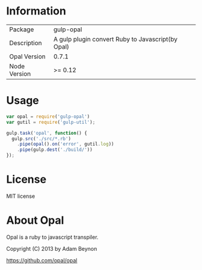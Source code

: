 # Information

<table>
<tr>
  <td>Package</td>
  <td>gulp-opal</td>
</tr>
<tr>
  <td>Description</td>
  <td>A gulp plugin convert Ruby to Javascript(by Opal)</td>
</tr>
<tr>
  <td>Opal Version</td>
  <td>0.7.1</td>
</tr>
<tr>
  <td>Node Version</td>
  <td>>= 0.12</td>
</tr>
</table>

# Usage

```javascript
var opal = require('gulp-opal')
var gutil = require('gulp-util');

gulp.task('opal', function() {
  gulp.src('./src/*.rb')
    .pipe(opal().on('error', gutil.log))
    .pipe(gulp.dest('./build/'))
});
```

# License

MIT license

# About Opal

Opal is a ruby to javascript transpiler.

Copyright (C) 2013 by Adam Beynon

https://github.com/opal/opal
